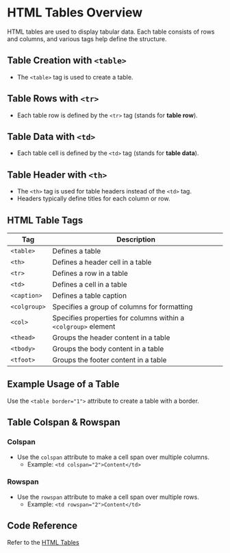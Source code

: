 
# HTML Tables Overview

HTML tables are used to display tabular data. Each table consists of rows and columns, and various tags help define the structure.

## Table Creation with `<table>`
- The `<table>` tag is used to create a table.

## Table Rows with `<tr>`
- Each table row is defined by the `<tr>` tag (stands for **table row**).

## Table Data with `<td>`
- Each table cell is defined by the `<td>` tag (stands for **table data**).

## Table Header with `<th>`
- The `<th>` tag is used for table headers instead of the `<td>` tag.
- Headers typically define titles for each column or row.

## HTML Table Tags

| Tag          | Description                                                    |
|--------------|----------------------------------------------------------------|
| `<table>`    | Defines a table                                                |
| `<th>`       | Defines a header cell in a table                               |
| `<tr>`       | Defines a row in a table                                       |
| `<td>`       | Defines a cell in a table                                      |
| `<caption>`  | Defines a table caption                                        |
| `<colgroup>` | Specifies a group of columns for formatting                    |
| `<col>`      | Specifies properties for columns within a `<colgroup>` element |
| `<thead>`    | Groups the header content in a table                           |
| `<tbody>`    | Groups the body content in a table                             |
| `<tfoot>`    | Groups the footer content in a table                           |

## Example Usage of a Table

Use the `<table border="1">` attribute to create a table with a border.

## Table Colspan & Rowspan

### Colspan
- Use the `colspan` attribute to make a cell span over multiple columns.
  - Example:
    `<td colspan="2">Content</td>`

### Rowspan
- Use the `rowspan` attribute to make a cell span over multiple rows.
  - Example:
    `<td rowspan="2">Content</td>`

## Code Reference
Refer to the [HTML Tables](../../code/HTML/table.html)
